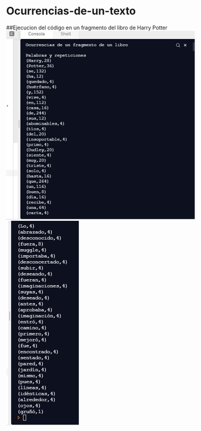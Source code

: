 # Ocurrencias-de-un-texto
##Ejecucion del código en un fragmento del libro de Harry Potter
<img src="https://github.com/BryanArmando/Ocurrencias-de-un-texto/blob/master/Ejecucion1.JPG" alt="Ejecución1"/>
<img src="https://github.com/BryanArmando/Ocurrencias-de-un-texto/blob/master/Ejecucion2.JPG" alt="Ejecución2"/>
